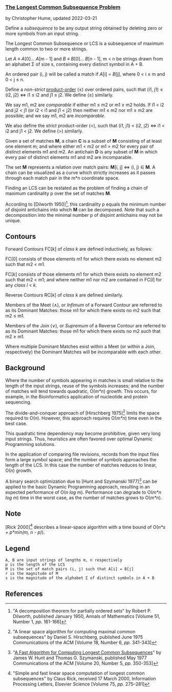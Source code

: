 ### [The Longest Common Subsequence Problem](http://en.wikipedia.org/wiki/Longest_common_subsequence_problem)
by Christopher Hume, updated 2022-03-21

Define a *subsequence* to be any output string obtained by deleting zero or more symbols from an input string.

The Longest Common Subsequence or LCS is a subsequence of maximum length common to two or more strings.

Let *A* &equiv; *A*[0]&hellip; *A*[m - 1] and *B* &equiv; *B*[0]&hellip; *B*[n - 1], m &lt; n be strings drawn from an alphabet &Sigma; of size s, containing every distinct symbol in A + B.

An ordered pair (i, j) will be called a match if *A*[i] = *B*[j], where 0 &lt; i &leq; m and 0 &lt; j &leq; n.

Define a *non-strict* [product-order](https://en.wikipedia.org/wiki/Product_order) (&leq;) over ordered pairs, such that (i1, j1) &leq; (i2, j2) &hArr; i1 &leq; i2 and j1 &leq; j2.  We define (&geq;) similarly.

We say m1, m2 are *comparable* if either m1 &leq; m2 or m1 &geq; m2 holds.  If i1 &lt; i2 and j2 &lt; j1 (or i2 &lt; i1 and j1 &lt; j2) then neither m1 &leq; m2 nor m1 &geq; m2 are possible; and we say m1, m2 are *incomparable*.

We also define the *strict* product-order (&lt;), such that (i1, j1) &lt; (i2, j2) &hArr; i1 &lt; i2 and j1 &lt; j2.  We define (&gt;) similarly.

Given a set of matches **M**, a chain **C** is a subset of **M** consisting of at least one element m; and where either m1 &lt; m2 or m1 &gt; m2 for every pair of distinct elements m1 and m2.  An antichain **D** is any subset of **M** in which every pair of distinct elements m1 and m2 are incomparable.

The set **M** represents a relation over match pairs: **M**[i, j] &hArr; (i, j) &isin; **M**.  A chain can be visualized as a curve which strictly increases as it passes through each match pair in the m\*n coordinate space.

Finding an LCS can be restated as the problem of finding a chain of maximum cardinality p over the set of matches **M**.

According to [Dilworth 1950][^1], this cardinality p equals the minimum number of disjoint antichains into which **M** can be decomposed.  Note that such a decomposition into the minimal number p of disjoint antichains may not be unique.

## Contours

Forward Contours FC[*k*] of *class k* are defined inductively, as follows:

FC[0] consists of those elements m1 for which there exists no element m2 such that m2 &lt; m1.

FC[*k*] consists of those elements m1 for which there exists no element m2 such that m2 &lt; m1; and where neither m1 nor m2 are contained in FC[*l*] for any *class l* &lt; *k*.

Reverse Contours RC[*k*] of *class k* are defined similarly.

Members of the Meet (&and;), or *Infimum* of a Forward Contour are referred to as its Dominant Matches: those m1 for which there exists no m2 such that m2 &leq; m1.

Members of the Join (&or;), or *Supremum* of a Reverse Contour are referred to as its Dominant Matches: those m1 for which there exists no m2 such that m2 &geq; m1.

Where multiple Dominant Matches exist within a Meet (or within a Join, respectively) the Dominant Matches will be incomparable with each other.

## Background

Where the number of symbols appearing in matches is small relative to the length of the input strings, reuse of the symbols increases; and the number of matches will tend towards quadratic, O(*m\*n*) growth.  This occurs, for example, in the Bioinformatics application of nucleotide and protein sequencing.

The divide-and-conquer approach of [Hirschberg 1975][^3] limits the space required to O(*n*).  However, this approach requires O(*m\*n*) time even in the best case.

This quadratic time dependency may become prohibitive, given very long input strings.  Thus, heuristics are often favored over optimal Dynamic Programming solutions.

In the application of comparing file revisions, records from the input files form a large symbol space; and the number of symbols approaches the length of the LCS.  In this case the number of matches reduces to linear, O(*n*) growth.

A binary search optimization due to [Hunt and Szymanski 1977][^5] can be applied to the basic Dynamic Programming approach, resulting in an expected performance of O(*n log m*).  Performance can degrade to O(*m\*n log m*) time in the worst case, as the number of matches grows to O(*m\*n*).

## Note

[Rick 2000][^6] describes a linear-space algorithm with a time bound of O(*n\*s + p\*min(m, n - p)*).

## Legend

    A, B are input strings of lengths m, n respectively
    p is the length of the LCS
    M is the set of match pairs (i, j) such that A[i] = B[j]
    r is the magnitude of M
    s is the magnitude of the alphabet Σ of distinct symbols in A + B

## References

[^1]: "A decomposition theorem for partially ordered sets"
by Robert P. Dilworth, published January 1950,
Annals of Mathematics [Volume 51, Number 1, *pp.* 161-166]

[^2]: "A New Practical Linear Space Algorithm for the Longest Common
Subsequence Problem" by Heiko Goeman and Michael Clausen,
published 2002, Kybernetika [Volume 38, Issue 1, *pp.* 45-66]

[^3]: "A linear space algorithm for computing maximal common subsequences"
by Daniel S. Hirschberg, published June 1975
Communications of the ACM [Volume 18, Number 6, *pp.* 341-343]

[^4]: "An Algorithm for Differential File Comparison"
by James W. Hunt and M. Douglas McIlroy, June 1976
Computing Science Technical Report, Bell Laboratories 41

[^5]: "[A Fast Algorithm for Computing Longest Common Subsequences](http:www.cs.bgu.ac.il/~dpaa111/wiki.files/HuntSzymanski.pdf)"
by James W. Hunt and Thomas G. Szymanski, published May 1977
Communications of the ACM [Volume 20, Number 5, *pp.* 350-353]

[^6]: "Simple and fast linear space computation of longest common subsequences"
by Claus Rick, received 17 March 2000, Information Processing Letters,
Elsevier Science [Volume 75, *pp.* 275–281]
